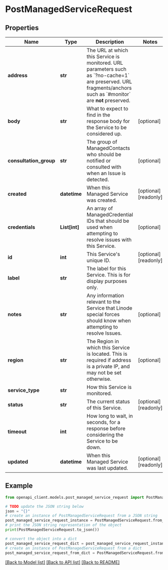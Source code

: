 # PostManagedServiceRequest


## Properties

Name | Type | Description | Notes
------------ | ------------- | ------------- | -------------
**address** | **str** | The URL at which this Service is monitored. URL parameters such as &#x60;?no-cache&#x3D;1&#x60; are preserved. URL fragments/anchors such as &#x60;#monitor&#x60; are __not__ preserved. | 
**body** | **str** | What to expect to find in the response body for the Service to be considered up. | [optional] 
**consultation_group** | **str** | The group of ManagedContacts who should be notified or consulted with when an Issue is detected. | [optional] 
**created** | **datetime** | When this Managed Service was created. | [optional] [readonly] 
**credentials** | **List[int]** | An array of ManagedCredential IDs that should be used when attempting to resolve issues with this Service. | [optional] 
**id** | **int** | This Service&#39;s unique ID. | [optional] [readonly] 
**label** | **str** | The label for this Service. This is for display purposes only. | 
**notes** | **str** | Any information relevant to the Service that Linode special forces should know when attempting to resolve Issues. | [optional] 
**region** | **str** | The Region in which this Service is located. This is required if address is a private IP, and may not be set otherwise. | [optional] 
**service_type** | **str** | How this Service is monitored. | 
**status** | **str** | The current status of this Service. | [optional] [readonly] 
**timeout** | **int** | How long to wait, in seconds, for a response before considering the Service to be down. | 
**updated** | **datetime** | When this Managed Service was last updated. | [optional] [readonly] 

## Example

```python
from openapi_client.models.post_managed_service_request import PostManagedServiceRequest

# TODO update the JSON string below
json = "{}"
# create an instance of PostManagedServiceRequest from a JSON string
post_managed_service_request_instance = PostManagedServiceRequest.from_json(json)
# print the JSON string representation of the object
print(PostManagedServiceRequest.to_json())

# convert the object into a dict
post_managed_service_request_dict = post_managed_service_request_instance.to_dict()
# create an instance of PostManagedServiceRequest from a dict
post_managed_service_request_from_dict = PostManagedServiceRequest.from_dict(post_managed_service_request_dict)
```
[[Back to Model list]](../README.md#documentation-for-models) [[Back to API list]](../README.md#documentation-for-api-endpoints) [[Back to README]](../README.md)


